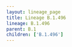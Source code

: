 ```yaml
---
layout: lineage_page
title: Lineage B.1.496
lineage: B.1.496
parent: B.1
children: ['B.1.496']
---
```

